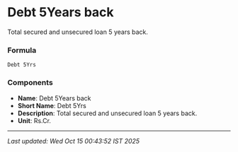 # Debt 5Years back
Total secured and unsecured loan 5 years back.

### Formula
```text
Debt 5Yrs
```


### Components
- **Name**: Debt 5Years back
- **Short Name**: Debt 5Yrs
- **Description**: Total secured and unsecured loan 5 years back.
- **Unit**: Rs.Cr.

---
*Last updated: Wed Oct 15 00:43:52 IST 2025*
